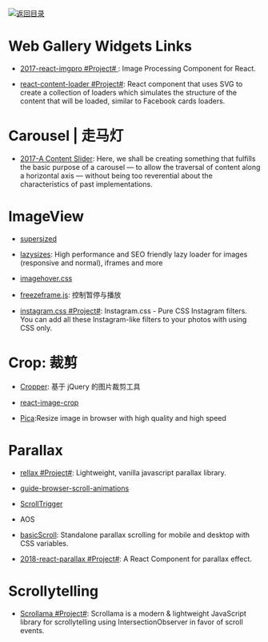 [![返回目录](https://user-images.githubusercontent.com/5803001/38079637-ff0abcf0-3371-11e8-9b76-ad651620afc7.jpg)](https://github.com/wxyyxc1992/Awesome-Links)

# Web Gallery Widgets Links

- [2017-react-imgpro #Project# ](https://github.com/nitin42/react-imgpro): Image Processing Component for React.

* [react-content-loader #Project#](https://github.com/danilowoz/react-content-loader): React component that uses SVG to create a collection of loaders which simulates the structure of the content that will be loaded, similar to Facebook cards loaders.

# Carousel | 走马灯

- [2017-A Content Slider](https://inclusive-components.design/a-content-slider/): Here, we shall be creating something that fulfills the basic purpose of a carousel — to allow the traversal of content along a horizontal axis — without being too reverential about the characteristics of past implementations.

# ImageView

- [supersized](https://github.com/buildinternet/supersized)

- [lazysizes](https://github.com/aFarkas/lazysizes): High performance and SEO friendly lazy loader for images (responsive and normal), iframes and more

- [imagehover.css](https://github.com/ciar4n/imagehover.css)

- [freezeframe.js](https://github.com/ctrl-freaks/freezeframe.js): 控制暂停与播放

* [instagram.css #Project#](https://github.com/picturepan2/instagram.css): Instagram.css - Pure CSS Instagram filters. You can add all these Instagram-like filters to your photos with using CSS only.

# Crop: 裁剪

- [Cropper](http://fengyuanchen.github.io/cropper/): 基于 jQuery 的图片裁剪工具

- [react-image-crop](https://github.com/DominicTobias/react-image-crop)

- [Pica](http://nodeca.github.io/pica/demo/):Resize image in browser with high quality and high speed

# Parallax

- [rellax #Project#](https://github.com/dixonandmoe/rellax): Lightweight, vanilla javascript parallax library.

- [guide-browser-scroll-animations](http://developer.telerik.com/featured/guide-browser-scroll-animations/?ref=mybridge.co)

- [ScrollTrigger](https://github.com/terwanerik/ScrollTrigger)

- AOS

- [basicScroll](https://github.com/electerious/basicScroll): Standalone parallax scrolling for mobile and desktop with CSS variables.

- [2018-react-parallax #Project#](https://github.com/RRutsche/react-parallax#readme): A React Component for parallax effect.

# Scrollytelling

- [Scrollama #Project#](https://github.com/russellgoldenberg/scrollama): Scrollama is a modern & lightweight JavaScript library for scrollytelling using IntersectionObserver in favor of scroll events.

